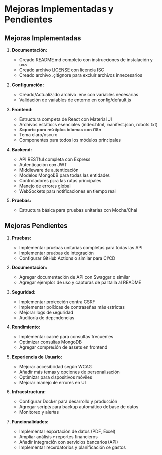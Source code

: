 # Mejoras Implementadas y Pendientes

## Mejoras Implementadas

1. **Documentación:**
   - Creado README.md completo con instrucciones de instalación y uso
   - Creado archivo LICENSE con licencia ISC
   - Creado archivo .gitignore para excluir archivos innecesarios

2. **Configuración:**
   - Creado/Actualizado archivo .env con variables necesarias
   - Validación de variables de entorno en config/default.js

3. **Frontend:**
   - Estructura completa de React con Material UI
   - Archivos estáticos esenciales (index.html, manifest.json, robots.txt)
   - Soporte para múltiples idiomas con i18n
   - Tema claro/oscuro
   - Componentes para todos los módulos principales

4. **Backend:**
   - API RESTful completa con Express
   - Autenticación con JWT
   - Middleware de autenticación
   - Modelos MongoDB para todas las entidades
   - Controladores para las rutas principales
   - Manejo de errores global
   - WebSockets para notificaciones en tiempo real

5. **Pruebas:**
   - Estructura básica para pruebas unitarias con Mocha/Chai

## Mejoras Pendientes

1. **Pruebas:**
   - Implementar pruebas unitarias completas para todas las API
   - Implementar pruebas de integración
   - Configurar GitHub Actions o similar para CI/CD

2. **Documentación:**
   - Agregar documentación de API con Swagger o similar
   - Agregar ejemplos de uso y capturas de pantalla al README

3. **Seguridad:**
   - Implementar protección contra CSRF
   - Implementar políticas de contraseñas más estrictas
   - Mejorar logs de seguridad
   - Auditoría de dependencias

4. **Rendimiento:**
   - Implementar caché para consultas frecuentes
   - Optimizar consultas MongoDB
   - Agregar compresión de assets en frontend

5. **Experiencia de Usuario:**
   - Mejorar accesibilidad según WCAG
   - Añadir más temas y opciones de personalización
   - Optimizar para dispositivos móviles
   - Mejorar manejo de errores en UI

6. **Infraestructura:**
   - Configurar Docker para desarrollo y producción
   - Agregar scripts para backup automático de base de datos
   - Monitoreo y alertas

7. **Funcionalidades:**
   - Implementar exportación de datos (PDF, Excel)
   - Ampliar análisis y reportes financieros
   - Añadir integración con servicios bancarios (API)
   - Implementar recordatorios y planificación de gastos 